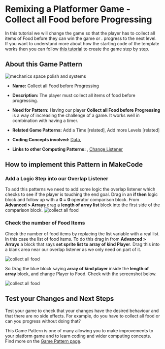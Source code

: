 # Remixing a Platformer Game - Collect all Food before Progressing

In this tutorial we will change the game so that the player has to collect all items of Food before they can  win the game or .
progress to the next level.
If you want to understand more about how the starting code of the template works then you can follow [this tutorial](https://arcade.makecode.com/beta#tutorial:https://github.com/mickfuzz/makecode-platformer-101)
 to create the game step by step.

## About this Game Pattern

![mechanics space polish and systems](https://raw.githubusercontent.com/mickfuzz/makecode-platformer-101/master/images/patterns/gameMechanics_more_levels.jpg)

* **Name:** Collect all Food before Progressing

* **Description:** The player must collect all items of food before progressing. 

* **Need for Pattern:** Having our player  **Collect all Food before Progressing** is a way of increasing the challenge of a game. It 
works well in combination with having a timer. 

* **Related Game Patterns:** Add a Time [related], Add more Levels [related] 

* **Coding Concepts involved:** [Data](learningDimensions#data), 

* **Links to other Computing Patterns:** , [Change Listener](learningDimensions#change-listener)
## How to implement this Pattern in MakeCode

### Add a Logic Step into our Overlap Listener

To add this patterns we need to add some logic the overlap listener which checks to see if the player is touching the end goal. 
Drag in an **if then** logic block and follow up with a **0 = 0** operator comparison block.
From **Advanced > Arrays** drag a **length of array list** block into the first side of the comparison block.
![collect all food ](https://raw.githubusercontent.com/mickfuzz/makecode-platformer-101/master/images/collectAllFood.png)

### Check the number of Food Items

Check the number of food items by replacing the list variable with a real list. In this case the list
of food items. To do this drag in from **Advanced > Arrays** a block that says **set sprite list to array of kind Player**.
Drag this into a blank area near our overlap listener as we only need on part of it. 

![collect all food ](https://raw.githubusercontent.com/mickfuzz/makecode-platformer-101/master/images/collectAllFood2.png)

So Drag the blue block saying **array of kind player** inside the **length of array** block, and change Player to Food. 
Check with the screenshot below. 

![collect all food ](https://raw.githubusercontent.com/mickfuzz/makecode-platformer-101/master/images/collectAllFood3.png)

## Test your Changes and Next Steps

Test your game to check that your changes have the desired behaviour and that there are no side effects. For example, do you have to collect
all food or can you progress without doing that? 

This Game Pattern is one of many allowing you to make improvements to your platform game and to learn coding and wider computing concepts. 
Find more on the [Game Pattern page](gamePatterns.md). 
          
